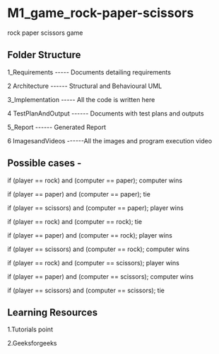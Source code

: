 # M1_game_rock-paper-scissors
rock paper scissors game

## Folder Structure
                    
1_Requirements	-----   Documents detailing requirements

2 Architecture   ------	Structural and Behavioural UML

3_Implementation  ----- All the code is written here

4 TestPlanAndOutput ------  	Documents with test plans and outputs

5_Report	  ------     Generated Report

6 ImagesandVideos ------All the images and program execution video

## Possible cases -
if (player == rock) and (computer == paper); computer wins

if (player == paper) and (computer == paper); tie

if (player == scissors) and (computer == paper); player wins

if (player == rock) and (computer == rock); tie

if (player == paper) and (computer == rock); player wins

if (player == scissors) and (computer == rock); computer wins

if (player == rock) and (computer == scissors); player wins

if (player == paper) and (computer == scissors); computer wins

if (player == scissors) and (computer == scissors); tie

## Learning Resources
1.Tutorials point

2.Geeksforgeeks

